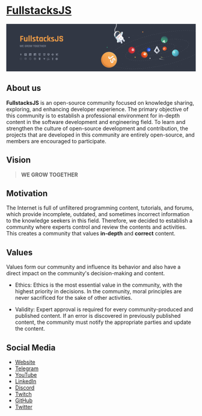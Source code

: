<h1><a href="https://fullstacksjs.com">FullstacksJS</a></h1>

![Header](https://raw.githubusercontent.com/fullstacksjs/.github/main/assets/header.png)

## About us


**FullstacksJS** is an open-source community focused on knowledge sharing, exploring, and enhancing developer experience. The primary objective of this community is to establish a professional environment for in-depth content in the software development and engineering field.
To learn and strengthen the culture of open-source development and contribution, the projects that are developed in this community are entirely open-source, and members are encouraged to participate.

## Vision

> **WE GROW TOGETHER**

## Motivation

The Internet is full of unfiltered programming content, tutorials, and forums, which provide incomplete, outdated, and sometimes incorrect information to the knowledge seekers in this field. Therefore, we decided to establish a community where experts control and review the contents and activities. This creates a community that values **in-depth** and **correct** content.

## Values

Values form our community and influence its behavior and also have a direct impact on the community's decision-making and content.

* Ethics: Ethics is the most essential value in the community, with the highest priority in decisions. In the community, moral principles are never sacrificed for the sake of other activities.

* Validity: Expert approval is required for every community-produced and published content. If an error is discovered in previously published content, the community must notify the appropriate parties and update the content.

## Social Media

- [Website](https://fullstacksjs.com/)
- [Telegram](https://t.me/fullstacksjs)
- [YouTube](https://www.youtube.com/c/@FullstacksJS)
- [LinkedIn](https://www.linkedin.com/company/fullstacksjs/)
- [Discord](https://kutt.it/fsk-discord)
- [Twitch](https://www.twitch.tv/fullstacksjs)
- [GitHub](https://github.com/fullstacksjs)
- [Twitter](https://twitter.com/fullstacksjs)
